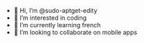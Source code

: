 - 👋 Hi, I’m @sudo-aptget-edity
- 👀 I’m interested in coding
- 🌱 I’m currently learning french
- 💞️ I’m looking to collaborate on mobile apps
